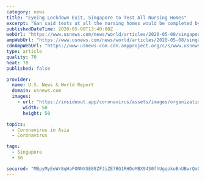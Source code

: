 ```yaml
---
category: news
title: "Eyeing Lockdown Exit, Singapore to Test All Nursing Homes"
excerpt: "Gan said tests at all the nursing homes would be completed by early June, while a further 9,000 staff working at the homes have already been tested. Some 2,600 nursing home staff"
publishedDateTime: 2020-05-08T13:40:00Z
webUrl: "https://www.usnews.com/news/world/articles/2020-05-08/singapore-records-768-new-covid-19-cases-total-now-21-707"
ampWebUrl: "https://www.usnews.com/news/world/articles/2020-05-08/singapore-records-768-new-covid-19-cases-total-now-21-707?context=amp"
cdnAmpWebUrl: "https://www-usnews-com.cdn.ampproject.org/c/s/www.usnews.com/news/world/articles/2020-05-08/singapore-records-768-new-covid-19-cases-total-now-21-707?context=amp"
type: article
quality: 70
heat: 70
published: false

provider:
  name: U.S. News & World Report
  domain: usnews.com
  images:
    - url: "https://insideout.app/coronavirus/assets/images/organizations/usnews.com-50x50.jpg"
      width: 50
      height: 50

topics:
  - Coronavirus in Asia
  - Coronavirus

tags:
  - Singapore
  - SG

secured: "MBpyMyEeWr8qHaFONNXSEB8ZFJiZE7BG1RHDoMBX94S0fhUgqokoBnUBwrQxQV6vIioOOCKAH5SdsBcCrJccPtcYfJtQqL0BglGpjNGUy3FGeTAYYeM3nslb1bX+iezWjaJ43n4WZiB5dmYmtiYc/efj9t/BHgVAFlmM/oVrFdZWPLHIvoNkrNOH8uEIRgDNKTFrmd4mHuynlnAll/fIx3y8EhB3TuOEc5xGdqf/uKdNfy2sYhc5o6xsWDYOaTz5YFzOo/ZcPYzs/FyrXaH2wGhLNyKAOX4pehM0j9jcGToumIFtfJEoe1xd2QAN+ij7Pi1BJS3KLL6zQwN1/4uM/HcPPMu1KXkprAqBDPGqlF9r7vHjQceb08XhNX9nhZk3d5UYRH9mQBEugfY77yehTxycX2G0dculEHKvsR6V+CDeW+Eqao9V0lJtAhzC+1FhhNYAZBeTx2w2JVwElSVSsbvw4Rdxmg7zWifo4knhmR8=;lmCdJGKCMhqtHwzu8Yi5sA=="
---
```


